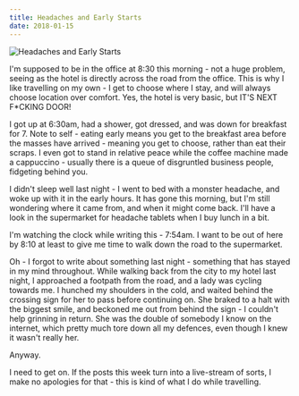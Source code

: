 ```yaml
---
title: Headaches and Early Starts
date: 2018-01-15
---
```


![Headaches and Early Starts](https://source.unsplash.com/cckf4TsHAuw/1600x900)

I'm supposed to be in the office at 8:30 this morning - not a huge problem, seeing as the hotel is directly across the road from the office. This is why I like travelling on my own - I get to choose where I stay, and will always choose location over comfort. Yes, the hotel is very basic, but IT'S NEXT F*CKING DOOR!

I got up at 6:30am, had a shower, got dressed, and was down for breakfast for 7. Note to self - eating early means you get to the breakfast area before the masses have arrived - meaning you get to choose, rather than eat their scraps. I even got to stand in relative peace while the coffee machine made a cappuccino - usually there is a queue of disgruntled business people, fidgeting behind you.

I didn't sleep well last night - I went to bed with a monster headache, and woke up with it in the early hours. It has gone this morning, but I'm still wondering where it came from, and when it might come back. I'll have a look in the supermarket for headache tablets when I buy lunch in a bit.

I'm watching the clock while writing this - 7:54am. I want to be out of here by 8:10 at least to give me time to walk down the road to the supermarket.

Oh - I forgot to write about something last night - something that has stayed in my mind throughout. While walking back from the city to my hotel last night, I approached a footpath from the road, and a lady was cycling towards me. I hunched my shoulders in the cold, and waited behind the crossing sign for her to pass before continuing on. She braked to a halt with the biggest smile, and beckoned me out from behind the sign - I couldn't help grinning in return. She was the double of somebody I know on the internet, which pretty much tore down all my defences, even though I knew it wasn't really her.

Anyway.

I need to get on. If the posts this week turn into a live-stream of sorts, I make no apologies for that - this is kind of what I do while travelling.